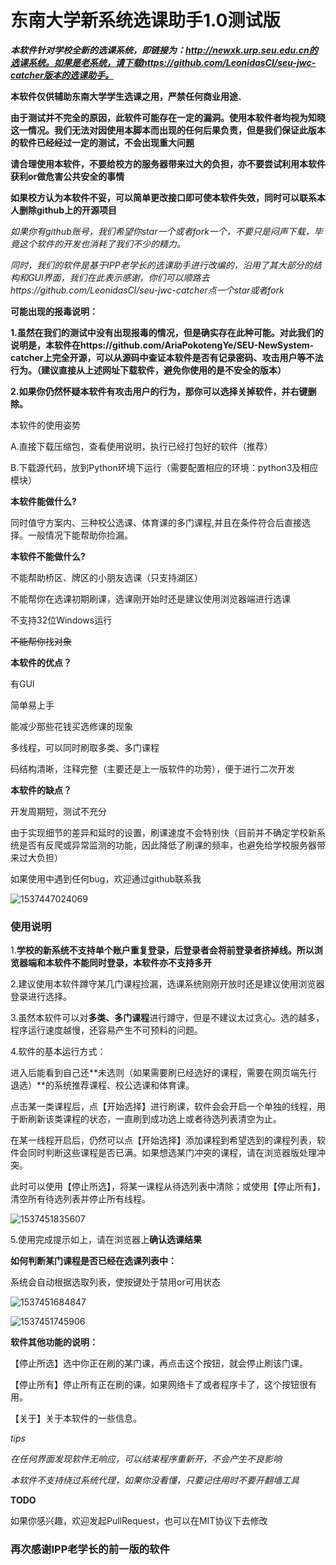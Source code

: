 # ****东南大学新系统选课助手1.0测试版****

***本软件针对学校全新的选课系统，即链接为：http://newxk.urp.seu.edu.cn的选课系统。如果是老系统，请下载https://github.com/LeonidasCl/seu-jwc-catcher版本的选课助手。***

**本软件仅供辅助东南大学学生选课之用，严禁任何商业用途**、

**由于测试并不完全的原因，此软件可能存在一定的漏洞。使用本软件者均视为知晓这一情况。我们无法对因使用本脚本而出现的任何后果负责，但是我们保证此版本的软件已经经过一定的测试，不会出现重大问题**

**请合理使用本软件，不要给校方的服务器带来过大的负担，亦不要尝试利用本软件获利or做危害公共安全的事情**

**如果校方认为本软件不妥，可以简单更改接口即可使本软件失效，同时可以联系本人删除github上的开源项目**





*如果你有github账号，我们希望你star一个或者fork一个，不要只是闷声下载，毕竟这个软件的开发也消耗了我们不少的精力。*

*同时，我们的软件是基于IPP老学长的选课助手进行改编的，沿用了其大部分的结构和GUI界面，我们在此表示感谢，你们可以顺路去https://github.com/LeonidasCl/seu-jwc-catcher点一个star或者fork*



**可能出现的报毒说明：**

**1.虽然在我们的测试中没有出现报毒的情况，但是确实存在此种可能。对此我们的说明是，本软件在https://github.com/AriaPokotengYe/SEU-NewSystem-catcher上完全开源，可以从源码中查证本软件是否有记录密码、攻击用户等不法行为。（建议直接从上述网址下载软件，避免你使用的是不安全的版本）**

**2.如果你仍然怀疑本软件有攻击用户的行为，那你可以选择关掉软件，并右键删除。**



本软件的使用姿势

A.直接下载压缩包，查看使用说明，执行已经打包好的软件（推荐）

B.下载源代码，放到Python环境下运行（需要配置相应的环境：python3及相应模块）



**本软件能做什么?**

同时值守方案内、三种校公选课、体育课的多门课程,并且在条件符合后直接选择。一般情况下能帮助你捡漏。

**本软件不能做什么?**

不能帮助桥区、牌区的小朋友选课（只支持湖区）

不能帮你在选课初期刷课，选课刚开始时还是建议使用浏览器端进行选课

不支持32位Windows运行

~~不能帮你找对象~~



**本软件的优点？**

有GUI

简单易上手

能减少那些花钱买选修课的现象

多线程，可以同时刷取多类、多门课程

码结构清晰，注释完整（主要还是上一版软件的功劳），便于进行二次开发



**本软件的缺点？**

开发周期短，测试不充分

由于实现细节的差异和延时的设置，刷课速度不会特别快（目前并不确定学校新系统是否有反爬或异常监测的功能，因此降低了刷课的频率，也避免给学校服务器带来过大负担）

如果使用中遇到任何bug，欢迎通过github联系我



![1537447024069](C:\Users\50181\AppData\Local\Temp\1537447024069.png)



### 使用说明

1.**学校的新系统不支持单个账户重复登录，后登录者会将前登录者挤掉线。所以浏览器端和本软件不能同时登录，本软件亦不支持多开**

2.建议使用本软件蹲守某几门课程捡漏，选课系统刚刚开放时还是建议使用浏览器登录进行选择。

3.虽然本软件可以对**多类、多门课程**进行蹲守，但是不建议太过贪心。选的越多，程序运行速度越慢，还容易产生不可预料的问题。

4.软件的基本运行方式：

进入后能看到自己还**未选则（如果需要刷已经选好的课程，需要在网页端先行退选）**的系统推荐课程、校公选课和体育课。

点击某一类课程后，点【开始选择】进行刷课，软件会会开启一个单独的线程，用于断刷新该类课程的状态，一直刷到成功选上或者待选列表清空为止。

在某一线程开启后，仍然可以点【开始选择】添加课程到希望选到的课程列表，软件会同时判断这些课程是否已满。如果想选某门冲突的课程，请在浏览器版处理冲突。

此时可以使用【停止所选】，将某一课程从待选列表中清除；或使用【停止所有】，清空所有待选列表并停止所有线程。



![1537451835607](C:\Users\50181\AppData\Local\Temp\1537451835607.png)

5.使用完成提示如上，请在浏览器上**确认选课结果**



**如何判断某门课程是否已经在选课列表中：**

系统会自动根据选取列表，使按键处于禁用or可用状态

![1537451684847](C:\Users\50181\AppData\Local\Temp\1537451684847.png)

![1537451745906](C:\Users\50181\AppData\Local\Temp\1537451745906.png)



**软件其他功能的说明：**

【停止所选】选中你正在刷的某门课，再点击这个按钮，就会停止刷该门课。

【停止所有】停止所有正在刷的课，如果网络卡了或者程序卡了，这个按钮很有用。

【关于】关于本软件的一些信息。

*tips*

*在任何界面发现软件无响应，可以结束程序重新开，不会产生不良影响*

*本软件不支持绕过系统代理，如果你没看懂，只要记住用时不要开翻墙工具*

**TODO**

如果你感兴趣，欢迎发起PullRequest，也可以在MIT协议下去修改

### **再次感谢IPP老学长的前一版的软件**